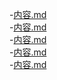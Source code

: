 -[内容.md](/book/C++算法参考/动态规划/内容.md)</br>
-[内容.md](/book/C++算法参考/同余运算/内容.md)</br>
-[内容.md](/book/C++算法参考/广度优先搜索/内容.md)</br>
-[内容.md](/book/C++算法参考/快速幂计算/内容.md)</br>
-[内容.md](/book/C++算法参考/记忆化优化技术/内容.md)</br>
